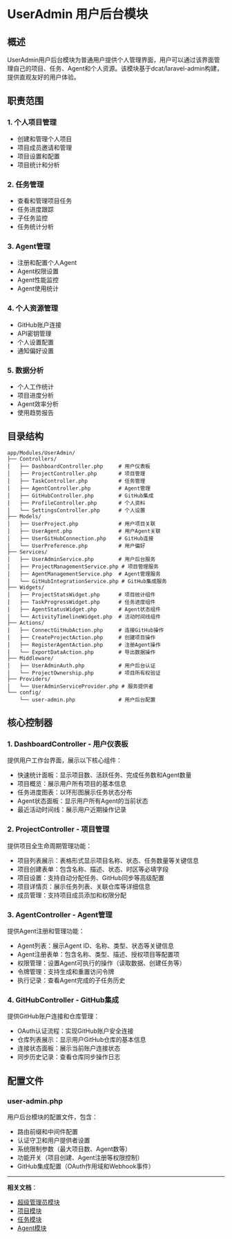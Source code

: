# UserAdmin 用户后台模块

## 概述

UserAdmin用户后台模块为普通用户提供个人管理界面，用户可以通过该界面管理自己的项目、任务、Agent和个人资源。该模块基于dcat/laravel-admin构建，提供直观友好的用户体验。

## 职责范围

### 1. 个人项目管理
- 创建和管理个人项目
- 项目成员邀请和管理
- 项目设置和配置
- 项目统计和分析

### 2. 任务管理
- 查看和管理项目任务
- 任务进度跟踪
- 子任务监控
- 任务统计分析

### 3. Agent管理
- 注册和配置个人Agent
- Agent权限设置
- Agent性能监控
- Agent使用统计

### 4. 个人资源管理
- GitHub账户连接
- API密钥管理
- 个人设置配置
- 通知偏好设置

### 5. 数据分析
- 个人工作统计
- 项目进度分析
- Agent效率分析
- 使用趋势报告

## 目录结构

```
app/Modules/UserAdmin/
├── Controllers/
│   ├── DashboardController.php     # 用户仪表板
│   ├── ProjectController.php       # 项目管理
│   ├── TaskController.php          # 任务管理
│   ├── AgentController.php         # Agent管理
│   ├── GitHubController.php        # GitHub集成
│   ├── ProfileController.php       # 个人资料
│   └── SettingsController.php      # 个人设置
├── Models/
│   ├── UserProject.php             # 用户项目关联
│   ├── UserAgent.php               # 用户Agent关联
│   ├── UserGitHubConnection.php    # GitHub连接
│   └── UserPreference.php          # 用户偏好
├── Services/
│   ├── UserAdminService.php        # 用户后台服务
│   ├── ProjectManagementService.php # 项目管理服务
│   ├── AgentManagementService.php  # Agent管理服务
│   └── GitHubIntegrationService.php # GitHub集成服务
├── Widgets/
│   ├── ProjectStatsWidget.php      # 项目统计组件
│   ├── TaskProgressWidget.php      # 任务进度组件
│   ├── AgentStatusWidget.php       # Agent状态组件
│   └── ActivityTimelineWidget.php  # 活动时间线组件
├── Actions/
│   ├── ConnectGitHubAction.php     # 连接GitHub操作
│   ├── CreateProjectAction.php     # 创建项目操作
│   ├── RegisterAgentAction.php     # 注册Agent操作
│   └── ExportDataAction.php        # 导出数据操作
├── Middleware/
│   ├── UserAdminAuth.php           # 用户后台认证
│   └── ProjectOwnership.php        # 项目所有权验证
├── Providers/
│   └── UserAdminServiceProvider.php # 服务提供者
└── config/
    └── user-admin.php              # 用户后台配置
```

## 核心控制器

### 1. DashboardController - 用户仪表板
提供用户工作台界面，展示以下核心组件：
- 快速统计面板：显示项目数、活跃任务、完成任务数和Agent数量
- 项目概览：展示用户所有项目的基本信息
- 任务进度图表：以环形图展示任务状态分布
- Agent状态面板：显示用户所有Agent的当前状态
- 最近活动时间线：展示用户近期操作记录

### 2. ProjectController - 项目管理
提供项目全生命周期管理功能：
- 项目列表展示：表格形式显示项目名称、状态、任务数量等关键信息
- 项目创建表单：包含名称、描述、状态、时区等必填字段
- 项目设置：支持自动分配任务、GitHub同步等高级配置
- 项目详情页：展示任务列表、关联仓库等详细信息
- 成员管理：支持项目成员添加和权限分配

### 3. AgentController - Agent管理
提供Agent注册和管理功能：
- Agent列表：展示Agent ID、名称、类型、状态等关键信息
- Agent注册表单：包含名称、类型、描述、授权项目等配置项
- 权限管理：设置Agent可执行的操作（读取数据、创建任务等）
- 令牌管理：支持生成和重置访问令牌
- 执行记录：查看Agent完成的子任务历史

### 4. GitHubController - GitHub集成
提供GitHub账户连接和仓库管理：
- OAuth认证流程：实现GitHub账户安全连接
- 仓库列表展示：显示用户GitHub仓库的基本信息
- 连接状态面板：展示当前账户连接状态
- 同步历史记录：查看仓库同步操作日志

## 配置文件

### user-admin.php
用户后台模块的配置文件，包含：
- 路由前缀和中间件配置
- 认证守卫和用户提供者设置
- 系统限制参数（最大项目数、Agent数等）
- 功能开关（项目创建、Agent注册等权限控制）
- GitHub集成配置（OAuth作用域和Webhook事件）

---

**相关文档**：
- [超级管理员模块](./super-admin.md)
- [项目模块](./project.md)
- [任务模块](./task.md)
- [Agent模块](./agent.md)
